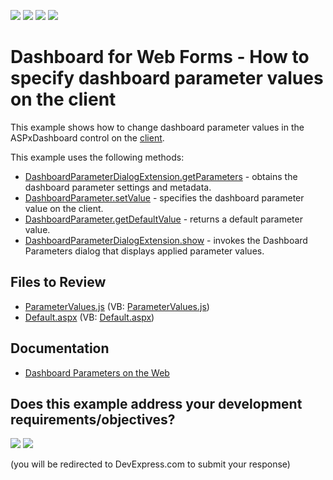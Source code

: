 <!-- default badges list -->
![](https://img.shields.io/endpoint?url=https://codecentral.devexpress.com/api/v1/VersionRange/128580011/24.2.1%2B)
[![](https://img.shields.io/badge/Open_in_DevExpress_Support_Center-FF7200?style=flat-square&logo=DevExpress&logoColor=white)](https://supportcenter.devexpress.com/ticket/details/T495684)
[![](https://img.shields.io/badge/📖_How_to_use_DevExpress_Examples-e9f6fc?style=flat-square)](https://docs.devexpress.com/GeneralInformation/403183)
[![](https://img.shields.io/badge/💬_Leave_Feedback-feecdd?style=flat-square)](#does-this-example-address-your-development-requirementsobjectives)
<!-- default badges end -->

# Dashboard for Web Forms - How to specify dashboard parameter values on the client

This example shows how to change dashboard parameter values in the ASPxDashboard control on the [client](https://docs.devexpress.com/Dashboard/116302/web-dashboard/aspnet-web-forms-dashboard-control/client-side-api-overview). 

This example uses the following methods:

- [DashboardParameterDialogExtension.getParameters](https://docs.devexpress.com/Dashboard/js-DevExpress.Dashboard.DashboardParameterDialogExtension?p=netframework#js_devexpress_dashboard_dashboardparameterdialogextension_getparameters) - obtains the dashboard parameter settings and metadata.
- [DashboardParameter.setValue](https://docs.devexpress.com/Dashboard/js-DevExpress.Dashboard.DashboardParameter#js_devexpress_dashboard_dashboardparameter_setvalue_value_) - specifies the dashboard parameter value on the client. 
- [DashboardParameter.getDefaultValue](https://docs.devexpress.com/Dashboard/js-DevExpress.Dashboard.DashboardParameter#js_devexpress_dashboard_dashboardparameter_getdefaultvalue) - returns a default parameter value. 
- [DashboardParameterDialogExtension.show](https://docs.devexpress.com/Dashboard/js-DevExpress.Dashboard.DashboardParameterDialogExtension#js_devexpress_dashboard_dashboardparameterdialogextension_show) - invokes the Dashboard Parameters dialog that displays applied parameter values.

## Files to Review

* [ParameterValues.js](./CS/ASPxDashboard_SetParameterValues/Scripts/ParameterValues.js) (VB: [ParameterValues.js](./VB/ASPxDashboard_SetParameterValues/Scripts/ParameterValues.js))
* [Default.aspx](./CS/ASPxDashboard_SetParameterValues/Default.aspx) (VB: [Default.aspx](./VB/ASPxDashboard_SetParameterValues/Default.aspx))

## Documentation

- [Dashboard Parameters on the Web](https://docs.devexpress.com/Dashboard/117062/web-dashboard/create-dashboards-on-the-web/data-analysis/dashboard-parameters)
<!-- feedback -->
## Does this example address your development requirements/objectives?

[<img src="https://www.devexpress.com/support/examples/i/yes-button.svg"/>](https://www.devexpress.com/support/examples/survey.xml?utm_source=github&utm_campaign=web-forms-dashboard-specify-dashboard-parameter-values-on-the-client&~~~was_helpful=yes) [<img src="https://www.devexpress.com/support/examples/i/no-button.svg"/>](https://www.devexpress.com/support/examples/survey.xml?utm_source=github&utm_campaign=web-forms-dashboard-specify-dashboard-parameter-values-on-the-client&~~~was_helpful=no)

(you will be redirected to DevExpress.com to submit your response)
<!-- feedback end -->
